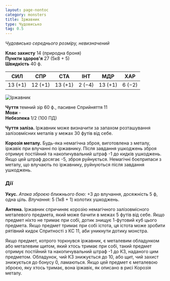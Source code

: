 ```yaml
---
layout: page-nontoc
category: monsters
title: Іржавник
type: Чудовисько
tag: 0.5
---
```


_Чудовисько середнього розміру, невизначений_

**Клас захисту** 14 (природна броня)    
**Пункти здоров'я** 27 (5к8 + 5)    
**Швидкість** 40 ф.

| СИЛ     | СПР     | СТА     | ІНТ    | МДР     | ХАР    |
| ------- | ------- | ------- | ------ | ------- | ------ |
| 13 (+1) | 12 (+1) | 13 (+1) | 2 (−4) | 13 (+1) | 6 (−2) |

![Іржавник](https://www.dndbeyond.com/avatars/thumbnails/30835/1/1000/1000/638063902184679029.png)

**Чуття** темний зір 60 ф., пасивне Сприйняття 11    
**Мови** -    
**Небезпека** 1/2 (100 ПД)

**Чуття заліза.** Іржавник може визначити за запахом розташування залізовмісних металів у межах 30 футів від себе.    

**Корозія металу.** Будь-яка немагічна зброя, виготовлена з металу, іржавіє при влучанні по іржавнику. Після завдання ушкоджень зброя отримує постійний та накопичувальний штраф -1 до кидків ушкоджень. Якщо цей штраф досягає -5, зброя руйнується. Немагічні боєприпаси з металу, що влучають по іржавнику, руйнуються після завдання ушкоджень.

### Дії
**Укус.** _Атака зброєю ближнього бою:_ +3 до влучання, досяжність 5 ф, одна ціль. _Влучання:_ 5 (1к8 + 1) колотих ушкоджень.    

**Антена.** Іржавник спричиняє корозію немагічного залізовмісного металевого предмета, який може бачити в межах 5 футів від себе. Якщо предмет ніхто не тримає при собі, дотик знищує 1-футовий куб цього предмета. Якщо предмет тримає при собі істота, ця істота може зробити рятівний кидок Спритності з КС 11, аби уникнути дотику монстра.    

Якщо предмет, котрого торкнувся іржавник, є металевим обладунком або металевим щитом, який хтось тримає при собі, такий предмет отримує постійний та накопичувальний штраф -1 до КЗ, наданого цим предметом. Обладунок, чий КЗ знижується до 10, або щит, чий захист знижується до бонусу 0, ламаються. Якщо цей предмет є металевою зброєю, яку хтось тримає, вона іржавіє, як описано в рисі Корозія металу.
